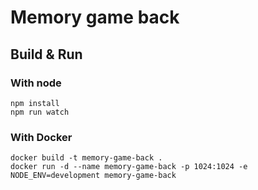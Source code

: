 # Memory game back

## Build & Run

### With node

```shell
npm install
npm run watch
```

### With Docker

```shell
docker build -t memory-game-back .
docker run -d --name memory-game-back -p 1024:1024 -e NODE_ENV=development memory-game-back
```
